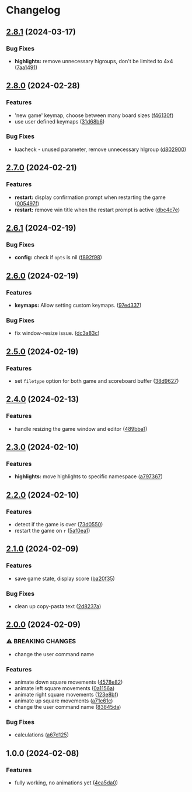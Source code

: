 # Changelog

## [2.8.1](https://github.com/NStefan002/2048.nvim/compare/v2.8.0...v2.8.1) (2024-03-17)


### Bug Fixes

* **highlights:** remove unnecessary hlgroups, don't be limited to 4x4 ([7aa1491](https://github.com/NStefan002/2048.nvim/commit/7aa149114c88bffb840be25be2bd764512f2a71a))

## [2.8.0](https://github.com/NStefan002/2048.nvim/compare/v2.7.0...v2.8.0) (2024-02-28)


### Features

* 'new game' keymap, choose between many board sizes ([f46130f](https://github.com/NStefan002/2048.nvim/commit/f46130f72f2fc1e6acd7105e8f79fdc1c8a0769e))
* use user defined keymaps ([31d68b6](https://github.com/NStefan002/2048.nvim/commit/31d68b69a7673f0285e1e91041b5a88f6136795a))


### Bug Fixes

* luacheck - unused parameter, remove unnecessary hlgroup ([d802900](https://github.com/NStefan002/2048.nvim/commit/d8029005f71402678a799445cfc756995fb8a921))

## [2.7.0](https://github.com/NStefan002/2048.nvim/compare/v2.6.1...v2.7.0) (2024-02-21)


### Features

* **restart:** display confirmation prompt when restarting the game ([005497f](https://github.com/NStefan002/2048.nvim/commit/005497ff51883cd3f9859a6f2c38c589ec1f3013))
* **restart:** remove win title when the restart prompt is active ([dbc4c7e](https://github.com/NStefan002/2048.nvim/commit/dbc4c7e6b365bf46863b93c3017cef0a25f6d7bf))

## [2.6.1](https://github.com/NStefan002/2048.nvim/compare/v2.6.0...v2.6.1) (2024-02-19)


### Bug Fixes

* **config:** check if `opts` is nil ([f892f98](https://github.com/NStefan002/2048.nvim/commit/f892f98b1070c1a07d51cb5665507f3c36f700e1))

## [2.6.0](https://github.com/NStefan002/2048.nvim/compare/v2.5.0...v2.6.0) (2024-02-19)


### Features

* **keymaps:** Allow setting custom keymaps. ([97ed337](https://github.com/NStefan002/2048.nvim/commit/97ed337185383aec8de24d4adb28bac834e5a1b8))


### Bug Fixes

* fix window-resize issue. ([dc3a83c](https://github.com/NStefan002/2048.nvim/commit/dc3a83c17106425cd40429a89ed69d5be43dae25))

## [2.5.0](https://github.com/NStefan002/2048.nvim/compare/v2.4.0...v2.5.0) (2024-02-19)


### Features

* set `filetype` option for both game and scoreboard buffer ([38d9627](https://github.com/NStefan002/2048.nvim/commit/38d9627875397321098235989889ac3b551c9507))

## [2.4.0](https://github.com/NStefan002/2048.nvim/compare/v2.3.0...v2.4.0) (2024-02-13)


### Features

* handle resizing the game window and editor ([489bba1](https://github.com/NStefan002/2048.nvim/commit/489bba16d1d1d69fa85c26039a56f58c5bf87651))

## [2.3.0](https://github.com/NStefan002/2048.nvim/compare/v2.2.0...v2.3.0) (2024-02-10)


### Features

* **highlights:** move highlights to specific namespace ([a797367](https://github.com/NStefan002/2048.nvim/commit/a7973673842b3e36fb98c4321fc9bc5a9fd1b70a))

## [2.2.0](https://github.com/NStefan002/2048.nvim/compare/v2.1.0...v2.2.0) (2024-02-10)


### Features

* detect if the game is over ([73d0550](https://github.com/NStefan002/2048.nvim/commit/73d0550b21919b1993d7901c0417c1ef97bbca3e))
* restart the game on `r` ([5af0ea1](https://github.com/NStefan002/2048.nvim/commit/5af0ea1a25bbdb0622383cf807342cdbe756f99e))

## [2.1.0](https://github.com/NStefan002/2048.nvim/compare/v2.0.0...v2.1.0) (2024-02-09)


### Features

* save game state, display score ([ba20f35](https://github.com/NStefan002/2048.nvim/commit/ba20f35858b83373698f5d86cecfa089727ddc8f))


### Bug Fixes

* clean up copy-pasta text ([2d8237a](https://github.com/NStefan002/2048.nvim/commit/2d8237a4d1ec381c44018f4c549884a37eec360a))

## [2.0.0](https://github.com/NStefan002/2048.nvim/compare/v1.0.0...v2.0.0) (2024-02-09)


### ⚠ BREAKING CHANGES

* change the user command name

### Features

* animate down square movements ([4578e82](https://github.com/NStefan002/2048.nvim/commit/4578e825e08de42539ceab7410721950726bf366))
* animate left square movements ([0a1156a](https://github.com/NStefan002/2048.nvim/commit/0a1156a99e01f1363ac2f009fdfbdf6c6f6181df))
* animate right square movements ([123e8bf](https://github.com/NStefan002/2048.nvim/commit/123e8bf8bee517bf209fd817d90f1e3f091f4417))
* animate up square movements ([a71e61c](https://github.com/NStefan002/2048.nvim/commit/a71e61cdd005d1c5c2fb8e4eda4ef833293e89ec))
* change the user command name ([83845da](https://github.com/NStefan002/2048.nvim/commit/83845da74872eb56089ca5556395894f830199b5))


### Bug Fixes

* calculations ([a67d125](https://github.com/NStefan002/2048.nvim/commit/a67d125878d444ca596e3e1bc93c168ce3f7b959))

## 1.0.0 (2024-02-08)


### Features

* fully working, no animations yet ([4ea5da0](https://github.com/NStefan002/2048.nvim/commit/4ea5da00e699e5dd5142cef48df8294bd5bc41f5))
